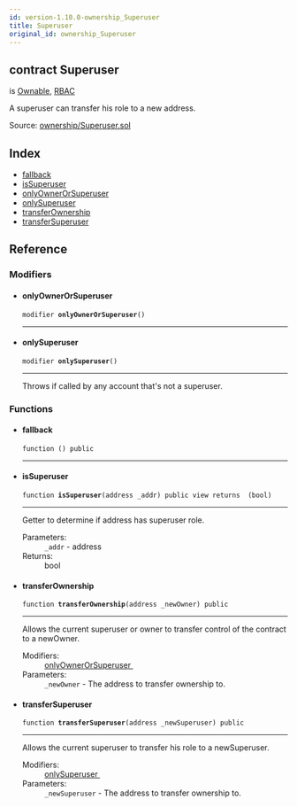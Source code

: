 ```yaml
---
id: version-1.10.0-ownership_Superuser
title: Superuser
original_id: ownership_Superuser
---
```


<div class="contract-doc"><div class="contract"><h2 class="contract-header"><span class="contract-kind">contract</span> Superuser</h2><p class="base-contracts"><span>is</span> <a href="ownership_Ownable.html">Ownable</a><span>, </span><a href="ownership_rbac_RBAC.html">RBAC</a></p><p class="description">A superuser can transfer his role to a new address.</p><div class="source">Source: <a href="https://github.com/OpenZeppelin/zeppelin-solidity/blob/v1.10.0/contracts/ownership/Superuser.sol" target="_blank">ownership/Superuser.sol</a></div></div><div class="index"><h2>Index</h2><ul><li><a href="ownership_Superuser.html#">fallback</a></li><li><a href="ownership_Superuser.html#isSuperuser">isSuperuser</a></li><li><a href="ownership_Superuser.html#onlyOwnerOrSuperuser">onlyOwnerOrSuperuser</a></li><li><a href="ownership_Superuser.html#onlySuperuser">onlySuperuser</a></li><li><a href="ownership_Superuser.html#transferOwnership">transferOwnership</a></li><li><a href="ownership_Superuser.html#transferSuperuser">transferSuperuser</a></li></ul></div><div class="reference"><h2>Reference</h2><div class="modifiers"><h3>Modifiers</h3><ul><li><div class="item modifier"><span id="onlyOwnerOrSuperuser" class="anchor-marker"></span><h4 class="name">onlyOwnerOrSuperuser</h4><div class="body"><code class="signature">modifier <strong>onlyOwnerOrSuperuser</strong><span>() </span></code><hr/></div></div></li><li><div class="item modifier"><span id="onlySuperuser" class="anchor-marker"></span><h4 class="name">onlySuperuser</h4><div class="body"><code class="signature">modifier <strong>onlySuperuser</strong><span>() </span></code><hr/><div class="description"><p>Throws if called by any account that&#x27;s not a superuser.</p></div></div></div></li></ul></div><div class="functions"><h3>Functions</h3><ul><li><div class="item function"><span id="fallback" class="anchor-marker"></span><h4 class="name">fallback</h4><div class="body"><code class="signature">function <strong></strong><span>() </span><span>public </span></code><hr/></div></div></li><li><div class="item function"><span id="isSuperuser" class="anchor-marker"></span><h4 class="name">isSuperuser</h4><div class="body"><code class="signature">function <strong>isSuperuser</strong><span>(address _addr) </span><span>public </span><span>view </span><span>returns  (bool) </span></code><hr/><div class="description"><p>Getter to determine if address has superuser role.</p></div><dl><dt><span class="label-parameters">Parameters:</span></dt><dd><div><code>_addr</code> - address</div></dd><dt><span class="label-return">Returns:</span></dt><dd>bool</dd></dl></div></div></li><li><div class="item function"><span id="transferOwnership" class="anchor-marker"></span><h4 class="name">transferOwnership</h4><div class="body"><code class="signature">function <strong>transferOwnership</strong><span>(address _newOwner) </span><span>public </span></code><hr/><div class="description"><p>Allows the current superuser or owner to transfer control of the contract to a newOwner.</p></div><dl><dt><span class="label-modifiers">Modifiers:</span></dt><dd><a href="ownership_Superuser.html#onlyOwnerOrSuperuser">onlyOwnerOrSuperuser </a></dd><dt><span class="label-parameters">Parameters:</span></dt><dd><div><code>_newOwner</code> - The address to transfer ownership to.</div></dd></dl></div></div></li><li><div class="item function"><span id="transferSuperuser" class="anchor-marker"></span><h4 class="name">transferSuperuser</h4><div class="body"><code class="signature">function <strong>transferSuperuser</strong><span>(address _newSuperuser) </span><span>public </span></code><hr/><div class="description"><p>Allows the current superuser to transfer his role to a newSuperuser.</p></div><dl><dt><span class="label-modifiers">Modifiers:</span></dt><dd><a href="ownership_Superuser.html#onlySuperuser">onlySuperuser </a></dd><dt><span class="label-parameters">Parameters:</span></dt><dd><div><code>_newSuperuser</code> - The address to transfer ownership to.</div></dd></dl></div></div></li></ul></div></div></div>
